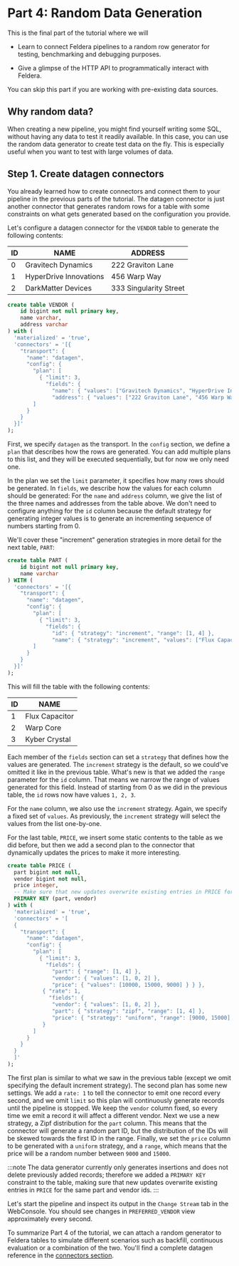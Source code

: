 # Part 4: Random Data Generation

This is the final part of the tutorial where we will

- Learn to connect Feldera pipelines to a random row generator for testing,
  benchmarking and debugging purposes.

- Give a glimpse of the HTTP API to programmatically interact with Feldera.

You can skip this part if you are working with pre-existing data sources.

## Why random data?

When creating a new pipeline, you might find yourself writing some SQL, without having
any data to test it readily available. In this case, you can use the random data generator
to create test data on the fly. This is especially useful when you want to test with
large volumes of data.

## Step 1. Create datagen connectors

You already learned how to create connectors and connect them to your pipeline in the previous
parts of the tutorial. The datagen connector is just another connector that generates random
rows for a table with some constraints on what gets generated based on the configuration you provide.

Let's configure a datagen connector for the `VENDOR` table to generate the following contents:

| ID | NAME                    | ADDRESS                |
|----| ----------------------- |------------------------|
| 0  | Gravitech Dynamics      | 222 Graviton Lane      |
| 1  | HyperDrive Innovations  | 456 Warp Way           |
| 2  | DarkMatter Devices      | 333 Singularity Street |


```sql
create table VENDOR (
    id bigint not null primary key,
    name varchar,
    address varchar
) with (
  'materialized' = 'true',
  'connectors' = '[{
    "transport": {
      "name": "datagen",
      "config": {
        "plan": [
          { "limit": 3,
            "fields": {
              "name": { "values": ["Gravitech Dynamics", "HyperDrive Innovations", "DarkMatter Devices"] },
              "address": { "values": ["222 Graviton Lane", "456 Warp Way", "333 Singularity Street"] } } }
        ]
      }
    }
  }]'
);
```

First, we specify `datagen` as the transport. In the `config` section, we define a `plan` that describes how the
rows are generated. You can add multiple plans to this list, and they will be executed sequentially, but for now we only need one.

In the plan we set the `limit` parameter, it specifies how many rows should be generated.
In `fields`, we describe how the values for each column should be generated: For the `name` and `address`
column, we give the list of the three names and addresses from the table above.
We don't need to configure anything for the `id` column because the default strategy for generating integer values is to
generate an incrementing sequence of numbers starting from 0.

We'll cover these "increment" generation strategies in more detail for the next table, `PART`:

```sql
create table PART (
    id bigint not null primary key,
    name varchar
) WITH (
  'connectors' = '[{
    "transport": {
      "name": "datagen",
      "config": {
        "plan": [
          { "limit": 3,
            "fields": {
              "id": { "strategy": "increment", "range": [1, 4] },
              "name": { "strategy": "increment", "values": ["Flux Capacitor", "Warp Core", "Kyber Crystal"] } } }
        ]
      }
    }
  }]'
);
```

This will fill the table with the following contents:

| ID | NAME           |
|----| -------------- |
| 1  | Flux Capacitor |
| 2  | Warp Core      |
| 3  | Kyber Crystal  |

Each member of the `fields` section can set a `strategy` that defines how the values are generated.
The `increment` strategy is the default, so we could've omitted it like in the previous table.
What's new is that we added the `range` parameter for the `id` column. That means we narrow the range of
values generated for this field. Instead of starting from 0 as we did in the previous table,
the `id` rows now have values `1, 2, 3`.

For the `name` column, we also use the `increment` strategy. Again, we specify a fixed set of
`values`. As previously, the `increment` strategy will select the values from the list one-by-one.

For the last table, `PRICE`, we insert some static contents to the table as we did before, but then we add a second
plan to the connector that dynamically updates the prices to make it more interesting.

```sql
create table PRICE (
  part bigint not null,
  vendor bigint not null,
  price integer,
  -- Make sure that new updates overwrite existing entries in PRICE for the same part and vendor ids.
  PRIMARY KEY (part, vendor)
) with (
  'materialized' = 'true',
  'connectors' = '[
  {
    "transport": {
      "name": "datagen",
      "config": {
        "plan": [
          { "limit": 3,
            "fields": {
              "part": { "range": [1, 4] },
              "vendor": { "values": [1, 0, 2] },
              "price": { "values": [10000, 15000, 9000] } } },
           { "rate": 1,
             "fields": {
              "vendor": { "values": [1, 0, 2] },
              "part": { "strategy": "zipf", "range": [1, 4] },
              "price": { "strategy": "uniform", "range": [9000, 15000] } }
           }
        ]
      }
    }
  }
  ]'
);
```


The first plan is similar to what we saw in the previous table (except we omit specifying the default increment
strategy). The second plan has some new settings. We add a `rate: 1` to tell the connector to emit one record
every second, and we omit `limit` so this plan will continuously generate records until the pipeline is stopped.
We keep the `vendor` column fixed, so every time we emit a record it will affect a different vendor.
Next we use a new strategy, a Zipf distribution for the `part` column. This means that the connector will
generate a random part ID, but the distribution of the IDs will be skewed towards the first ID in the range.
Finally, we set the `price` column to be generated with a `uniform` strategy, and a `range`, which means that the price
will be a random number between `9000` and `15000`.

:::note
The data generator currently only generates insertions and does not delete previously added records; therefore
we added a `PRIMARY KEY` constraint to the table, making sure
that new updates overwrite existing entries in `PRICE` for the same part and vendor ids.
:::

Let's start the pipeline and inspect its output in the `Change Stream` tab in the WebConsole. You should see
changes in `PREFERRED_VENDOR` view approximately every second.

To summarize Part 4 of the tutorial, we can attach a random generator to Feldera tables to simulate different scenarios
such as backfill, continuous evaluation or a combination of the two.
You'll find a complete datagen reference in the [connectors section](../../connectors/sources/datagen).
